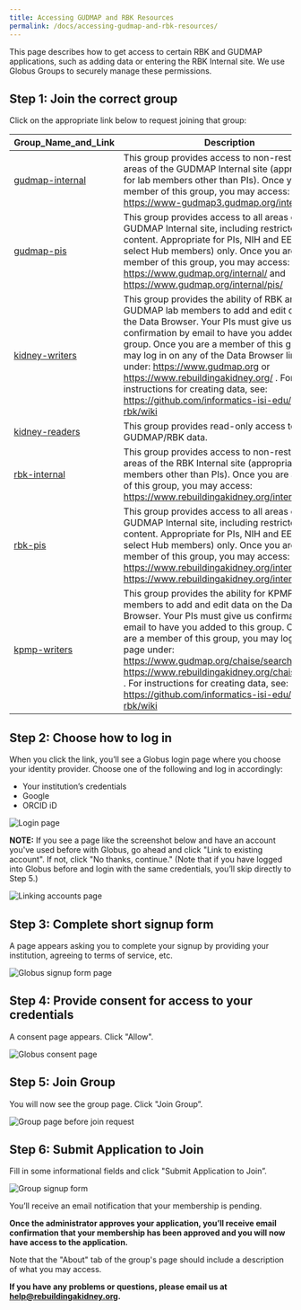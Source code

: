 ```yaml
---
title: Accessing GUDMAP and RBK Resources
permalink: /docs/accessing-gudmap-and-rbk-resources/
---
```


This page describes how to get access to certain RBK and GUDMAP applications, such as adding data or entering the RBK Internal site. We use Globus Groups to securely manage these permissions.

## Step 1: Join the correct group

Click on the appropriate link below to request joining that group:

| Group_Name_and_Link      | Description                                                                                                                                                                                                                                                                                                                                                                                                            |
|-----------------|-------------------------------------------------------------------------------------------------------------------------------------------------------------------------------------------------------------------------------------------------------------------------------------------------------------------------------------------------------------------------------------------------------------------|
| [gudmap-internal](https://app.globus.org/groups/a119dd36-216d-11e7-9140-22000b500e8d/about) | This group provides access to non-restricted areas of the GUDMAP Internal site (appropriate for lab members other than PIs).  Once you are a member of this group, you may access: https://www-gudmap3.gudmap.org/internal/ |
| [gudmap-pis](https://app.globus.org/groups/75506072-3427-11e7-a8fe-22000b500e8d/about) | This group provides access to all areas of the GUDMAP Internal site, including restricted content. Appropriate for PIs, NIH and EEP (and select Hub members) only. Once you are a member of this group, you may access: https://www.gudmap.org/internal/ and https://www.gudmap.org/internal/pis/ |
| [kidney-writers](https://app.globus.org/groups/af0b4010-5b75-11e6-9575-22000aef184d/about) | This group provides the ability of RBK and GUDMAP lab members to add and edit data on the Data Browser. Your PIs must give us confirmation by email to have you added to this group.  Once you are a member of this group, you may log in on any of the Data Browser links page under:  https://www.gudmap.org or https://www.rebuildingakidney.org/ . For instructions for creating data, see: https://github.com/informatics-isi-edu/gudmap-rbk/wiki |
| [kidney-readers](https://app.globus.org/groups/25ade6a8-6ab6-11e9-9461-0ef301d936cc/about) | This group provides read-only access to certain GUDMAP/RBK data. |
| [rbk-internal](https://app.globus.org/groups/54109e68-2626-11e7-9ad7-22000b74c0b7/about) | This group provides access to non-restricted areas of the RBK Internal site (appropriate for lab members other than PIs).  Once you are a member of this group, you may access:  https://www.rebuildingakidney.org/internal/ |
| [rbk-pis](https://app.globus.org/groups/617b83f0-4567-11e7-a48d-22000b100078/about) | This group provides access to all areas of the GUDMAP Internal site, including restricted content. Appropriate for PIs, NIH and EEP (and select Hub members) only.  Once you are a member of this group, you may access:  https://www.rebuildingakidney.org/internal/  https://www.rebuildingakidney.org/internal/pis/ |
| [kpmp-writers](https://app.globus.org/groups/ffe848c2-354b-11e9-ae2c-0ee7d80087ee/about) | This group provides the ability for KPMP lab members to add and edit data on the Data Browser. Your PIs must give us confirmation by email to have you added to this group.  Once you are a member of this group, you may log in on any page under:  https://www.gudmap.org/chaise/search/ or https://www.rebuildingakidney.org/chaise/search/ . For instructions for creating data, see: https://github.com/informatics-isi-edu/gudmap-rbk/wiki |

## Step 2: Choose how to log in

When you click the link, you’ll see a Globus login page where you choose your identity provider. Choose one of the following and log in accordingly:

* Your institution’s credentials
* Google
* ORCID iD

![Login page](wiki_images/globus_signup/globus_signup0.jpeg)

**NOTE:** If you see a page like the screenshot below and have an account you've used before with Globus, go ahead and click "Link to existing account". If not, click "No thanks, continue." (Note that if you have logged into Globus before and login with the same credentials, you’ll skip directly to Step 5.)

![Linking accounts page](wiki_images/globus_signup/globus_signup1_short.jpeg)

## Step 3: Complete short signup form

A page appears asking you to complete your signup by providing your institution, agreeing to terms of service, etc.

![Globus signup form page](wiki_images/globus_signup/globus_signup2.jpeg)

## Step 4: Provide consent for access to your credentials

A consent page appears. Click "Allow".

![Globus consent page](wiki_images/globus_signup/globus_signup3.jpeg)

## Step 5: Join Group

You will now see the group page. Click "Join Group”.

![Group page before join request](wiki_images/globus_signup/globus_signup4.jpeg)

## Step 6: Submit Application to Join

Fill in some informational fields and click "Submit Application to Join”.

![Group signup form](wiki_images/globus_signup/globus_signup5.jpeg)

You’ll receive an email notification that your membership is pending. 

**Once the administrator approves your application, you’ll receive email confirmation that your membership has been approved and you will now have access to the application.** 

Note that the "About" tab of the group's page should include a description of what you may access.

**If you have any problems or questions, please email us at help@rebuildingakidney.org.**


